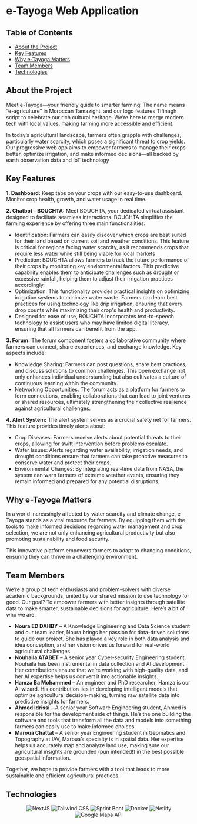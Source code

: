 # e-Tayoga Web Application


## Table of Contents
- [About the Project](#about-the-project)
- [Key Features](#key-features)
- [Why e-Tayoga Matters](#why-e-tayoga-matters)
- [Team Members](#team-members)
- [Technologies](#technologies)

## About the Project

Meet e-Tayoga—your friendly guide to smarter farming! The name means “e-agriculture” in
Moroccan Tamazight, and our logo features Tifinagh script to celebrate our rich cultural heritage.
We’re here to merge modern tech with local values, making farming more accessible and
efficient.

In today’s agricultural landscape, farmers often grapple with challenges, particularly water
scarcity, which poses a significant threat to crop yields. Our progressive web app aims to
empower farmers to manage their crops better, optimize irrigation, and make informed
decisions—all backed by earth observation data and IoT technology


## Key Features

**1. Dashboard:** Keep tabs on your crops with our easy-to-use dashboard. Monitor crop health, growth, and water usage in real time.

**2. Chatbot - BOUCHTA:** Meet BOUCHTA, your dedicated virtual assistant designed to facilitate seamless interactions. BOUCHTA simplifies the farming experience by offering three main functionalities:
- Identification: Farmers can easily discover which crops are best suited for their land based on current soil and weather conditions. This feature is critical for regions facing water scarcity, as it recommends crops that require less water while still being viable for local markets
- Prediction: BOUCHTA allows farmers to track the future performance of their crops by monitoring key environmental factors. This predictive capability enables them to anticipate challenges such as drought or excessive rainfall, helping them to adjust their irrigation practices accordingly.
- Optimization: This functionality provides practical insights on optimizing irrigation systems to minimize water waste. Farmers can learn best practices for using technology like drip irrigation, ensuring that every drop counts while maximizing their crop's health and productivity.
- Designed for ease of use, BOUCHTA incorporates text-to-speech technology to assist users who may have limited digital literacy, ensuring that all farmers can benefit from the app.

**3. Forum:** The forum component fosters a collaborative community where farmers can connect, share experiences, and exchange knowledge. Key aspects include: 
- Knowledge Sharing: Farmers can post questions, share best practices, and discuss solutions to common challenges. This open exchange not only enhances individual understanding but also cultivates a culture of continuous learning within the community. 
- Networking Opportunities: The forum acts as a platform for farmers to form connections, enabling collaborations that can lead to joint ventures or shared resources, ultimately strengthening their collective resilience against agricultural challenges.

**4. Alert System:**
The alert system serves as a crucial safety net for farmers. This feature provides timely alerts
about:
- Crop Diseases: Farmers receive alerts about potential threats to their crops, allowing for swift intervention before problems escalate.
- Water Issues: Alerts regarding water availability, irrigation needs, and drought conditions ensure that farmers can take proactive measures to conserve water and
protect their crops.
- Environmental Changes: By integrating real-time data from NASA, the system can warn farmers of extreme weather events, ensuring they remain informed and prepared
for any potential disruptions.


## Why e-Tayoga Matters

In a world increasingly affected by water scarcity and climate change, e-Tayoga stands as a vital resource for farmers. By equipping them with the tools to make informed decisions regarding water management and crop selection, we are not only enhancing agricultural productivity but also promoting sustainability and food security. 

This innovative platform empowers farmers to adapt to changing conditions, ensuring they can thrive in a challenging environment.


## Team Members

We’re a group of tech enthusiasts and problem-solvers with diverse academic backgrounds, united by our shared mission to use technology for good. 
Our goal? To empower farmers with better insights through satellite data to make smarter, sustainable decisions for agriculture. Here’s a bit of who we are:

- **Noura ED DAHBY** – A Knowledge Engineering and Data Science student and our team leader, Noura brings her passion for data-driven solutions to guide our project. She has played a key role in both data analysis and idea conception, and her vision drives us forward for real-world agricultural challenges.
- **Nouhaila ATABET** – A senior year Cyber-security Engineering student, Nouhaila has been instrumental in data collection and AI development. Her contributions ensure that we’re working with high-quality data, and her AI expertise helps us convert it into actionable insights. 
- **Hamza Ba Mohammed** – An engineer and PhD researcher, Hamza is our AI wizard. His contribution lies in developing intelligent models that optimize agricultural decision-making, turning raw satellite data into predictive insights for farmers.
- **Ahmed Idrissi** – A senior year Software Engineering student, Ahmed is responsible for the development side of things. He’s the one building the software and tools that transform all the data and models into something farmers can easily use to make informed choices.
- **Maroua Chattat** – A senior year Engineering student in Geomatics and Topography at IAV, Maroua’s specialty is in spatial data. Her expertise helps us accurately map and analyze land use, making sure our agricultural insights are grounded (pun intended!) in the best possible geospatial information.

Together, we hope to provide farmers with a tool that leads to more sustainable and efficient agricultural practices.


## Technologies

<div align=center>
    <img src="https://img.shields.io/badge/NextJS-000000?style=for-the-badge&logo=next.js&logoColor=white" alt="NextJS">
    <img src="https://img.shields.io/badge/Tailwind_CSS-38B2AC?style=for-the-badge&logo=tailwind-css&logoColor=white" alt="Tailwind CSS">
    <img src="https://img.shields.io/badge/Sprint_Boot-6DB33F?style=for-the-badge&logo=spring-boot&logoColor=white" alt="Sprint Boot">
    <img src="https://img.shields.io/badge/Docker-2496ED?style=for-the-badge&logo=docker&logoColor=white" alt="Docker">
    <img src="https://img.shields.io/badge/Netlify-00C7B7?style=for-the-badge&logo=netlify&logoColor=white" alt="Netlify">
    <img src="https://img.shields.io/badge/Google_Maps_API-4285F4?style=for-the-badge&logo=google-maps&logoColor=white" alt="Google Maps API">
</div>

